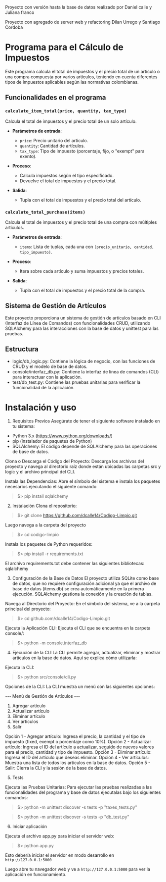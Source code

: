 Proyecto con versión hasta la base de datos realizado por Daniel calle y Juliana franco

Proyecto con agregado de server web y refactoring Dilan Urrego y Santiago Cordoba

# Programa para el Cálculo de Impuestos

Este programa calcula el total de impuestos y el precio total de un artículo o una compra compuesta por varios artículos, teniendo en cuenta diferentes tipos de impuestos aplicables según las normativas colombianas.

## Funcionalidades en el programa

### `calculate_item_total(price, quantity, tax_type)`

Calcula el total de impuestos y el precio total de un solo artículo.

- **Parámetros de entrada**:
  - `price`: Precio unitario del artículo.
  - `quantity`: Cantidad de artículos.
  - `tax_type`: Tipo de impuesto (porcentaje, fijo, o "exempt" para exento).

- **Proceso**:
  - Calcula impuestos según el tipo especificado.
  - Devuelve el total de impuestos y el precio total.

- **Salida**:
  - Tupla con el total de impuestos y el precio total del artículo.

### `calculate_total_purchase(items)`

Calcula el total de impuestos y el precio total de una compra con múltiples artículos.

- **Parámetros de entrada**:
  - `items`: Lista de tuplas, cada una con `(precio_unitario, cantidad, tipo_impuesto)`.

- **Proceso**:
  - Itera sobre cada artículo y suma impuestos y precios totales.

- **Salida**:
  - Tupla con el total de impuestos y el precio total de la compra.

## Sistema de Gestión de Artículos
Este proyecto proporciona un sistema de gestión de artículos basado en CLI (Interfaz de Línea de Comandos) con funcionalidades CRUD, utilizando SQLAlchemy para las interacciones con la base de datos y unittest para las pruebas.

## Estructura
- logic/db_logic.py: Contiene la lógica de negocio, con las funciones de CRUD y el modelo de base de datos.
- console/interfaz_db.py: Contiene la interfaz de línea de comandos (CLI) para interactuar con la aplicación.
- test/db_test.py: Contiene las pruebas unitarias para verificar la funcionalidad de la aplicación.

# Instalación y uso

1. Requisitos Previos
Asegúrate de tener el siguiente software instalado en tu sistema:

- Python 3.x (https://www.python.org/downloads/)
- pip (instalador de paquetes de Python)
- SQLAlchemy: El código depende de SQLAlchemy para las operaciones de base de datos.

Clona o Descarga el Código del Proyecto: Descarga los archivos del proyecto y navega al directorio raíz donde están ubicadas las carpetas src y logic y el archivo principal del CLI.

Instala las Dependencias: Abre el símbolo del sistema e instala los paquetes necesarios ejecutando el siguiente comando
> $> pip install sqlalchemy

2. Instalación
Clona el repositorio:
> $> git clone https://github.com/dcalle14/Codigo-Limpio.git

Luego navega a la carpeta del proyecto
> $> cd codigo-limpio

Instala los paquetes de Python requeridos:
> $> pip install -r requirements.txt


El archivo requirements.txt debe contener las siguientes bibliotecas:
sqlalchemy


3. Configuración de la Base de Datos
El proyecto utiliza SQLite como base de datos, que no requiere configuración adicional ya que el archivo de base de datos (items.db) se crea automáticamente en la primera ejecución. SQLAlchemy gestiona la conexión y la creación de tablas.

Navega al Directorio del Proyecto: En el símbolo del sistema, ve a la carpeta principal del proyecto:
> $> cd github.com/dcalle14/Codigo-Limpio.git

Ejecuta la Aplicación CLI: Ejecuta el CLI que se encuentra en la carpeta console/:
> $> python -m console.interfaz_db


4. Ejecución de la CLI
La CLI permite agregar, actualizar, eliminar y mostrar artículos en la base de datos. Aquí se explica cómo utilizarla:

Ejecuta la CLI:
> $> python src/console/cli.py

Opciones de la CLI: La CLI muestra un menú con las siguientes opciones:

--- Menú de Gestión de Artículos ---
1. Agregar artículo
2. Actualizar artículo
3. Eliminar artículo
4. Ver artículos
5. Salir

Opción 1 - Agregar artículo: Ingresa el precio, la cantidad y el tipo de impuesto (fixed, exempt o porcentaje como 10%).
Opción 2 - Actualizar artículo: Ingresa el ID del artículo a actualizar, seguido de nuevos valores para el precio, cantidad y tipo de impuesto.
Opción 3 - Eliminar artículo: Ingresa el ID del artículo que deseas eliminar.
Opción 4 - Ver artículos: Muestra una lista de todos los artículos en la base de datos.
Opción 5 - Salir: Cierra la CLI y la sesión de la base de datos.

5. Tests

Ejecuta las Pruebas Unitarias: Para ejecutar las pruebas realizadas a las funcionalidades del programa y base de datos ejecutalas bajo los siguientes comandos: 

> $> python -m unittest discover -s tests -p "taxes_tests.py" 

> $> python -m unittest discover -s tests -p "db_test.py"

6. Iniciar aplicación

Ejecuta el archivo app.py para iniciar el servidor web:

> $> python app.py

Esto debería iniciar el servidor en modo desarrollo en ``` http://127.0.0.1:5000 ```

Luego abre tu navegador web y ve a ``` http://127.0.0.1:5000 ```  para ver la aplicación en funcionamiento.
